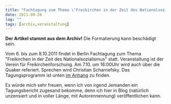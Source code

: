 ```yaml
---
title: "Fachtagung zum Thema \"Freikirchen in der Zeit des Nationalsozialismus\""
date: 2011-09-26
log: ""
tags: [archiv,veranstaltung]
---
```

**Der Artikel stammt aus dem Archiv!** Die Formatierung kann beschädigt sein.

Vom 6. bis zum 8.10.2011 findet in Berlin Fachtagung zum Thema "Freikirchen in der Zeit des Nationalsozialismus" statt. Veranstaltung ist der Verein für Freikirchenforschung.  Am 7.10. um 16:00Uhr wird auch über die Quaker referiert. Sprechen wird Christian Scharnefsky. Das Tagungsprogramm ist unten <a href="http://www.the-independent-friend.de/files/VFF-Rundbrief_2011.2.pdf">im Anhang</a> zu finden. 

Es würde mich sehr freuen, wenn ich von irgend Jemanden ein Tagungsbericht zugesand bekomme, denn ich hier in Blog (natürlich unzensiert und in voller Länge, mit Autorennennung) veröffentlichen kann. 
